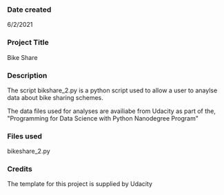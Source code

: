 ### Date created
6/2/2021

### Project Title
Bike Share

### Description
The script bikshare_2.py is a python script used to allow a user to anaylse data about bike sharing schemes.

The data files used for analyses are availiabe from Udacity as part of the, "Programming for Data Science with Python Nanodegree Program"

### Files used
bikeshare_2.py

### Credits
The template for this project is supplied by Udacity

